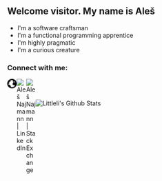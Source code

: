 ## Welcome visitor. My name is Aleš

- I'm a software craftsman
- I'm a functional programming apprentice
- I'm highly pragmatic
- I'm a curious creature

### Connect with me:

[<img align="left" alt="ales.rocks" width="22" src="https://raw.githubusercontent.com/iconic/open-iconic/master/svg/globe.svg" />][website]
[<img align="left" alt="Aleš Najmann | LinkedIn" width="22" src="https://cdn.jsdelivr.net/npm/simple-icons@v3/icons/linkedin.svg" />][linkedin]
[<img align="left" alt="Aleš Najmann | Stack Exchange" width="22" src="https://cdn.jsdelivr.net/npm/simple-icons@v3/icons/stackexchange.svg" />][stackexchange]

<br>
<br>

![Littleli's Github Stats](https://github-readme-stats.codestackr.vercel.app/api?username=littleli&show_icons=true&hide_border=false&count_private=true)

[website]: https://ales.rocks
[linkedin]: https://linkedin.com/in/alesnajmann
[stackexchange]: https://stackexchange.com/users/140565/littleli
